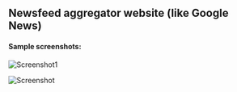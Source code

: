 ## Newsfeed aggregator website (like Google News)

#### Sample screenshots:
![Screenshot1](https://i.imgur.com/noHJuTG.png "Screenshot1")

![Screenshot](https://i.imgur.com/dP1RgDJ.png "Screenshot2")
